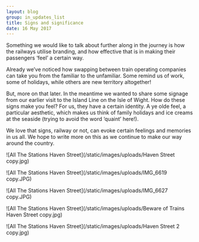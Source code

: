 ```yaml
---
layout: blog
group: in_updates_list
title: Signs and significance
date: 16 May 2017
---
```

Something we would like to talk about further along in the journey is how the railways utilise branding, and how effective that is in making their passengers ‘feel’ a certain way. 

Already we’ve noticed how swapping between train operating companies can take you from the familiar to the unfamiliar. Some remind us of work, some of holidays, while others are new territory altogether!

But, more on that later. In the meantime we wanted to share some signage from our earlier visit to the Island Line on the Isle of Wight. How do these signs make you feel? For us, they have a certain identity. A ye olde feel, a particular aesthetic, which makes us think of family holidays and ice creams at the seaside (trying to avoid the word ‘quaint’ here!).

We love that signs, railway or not, can evoke certain feelings and memories in us all. We hope to write more on this as we continue to make our way around the country.

![All The Stations Haven Street](/static/images/uploads/Haven Street copy.jpg)

![All The Stations Haven Street](/static/images/uploads/IMG_6619 copy.JPG)

![All The Stations Haven Street](/static/images/uploads/IMG_6627 copy.JPG)

![All The Stations Haven Street](/static/images/uploads/Beware of Trains Haven Street copy.jpg)

![All The Stations Haven Street](/static/images/uploads/Haven Street 2 copy.jpg)


